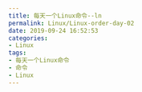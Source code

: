 ```yaml
---
title: 每天一个Linux命令--ln
permalink: Linux/Linux-order-day-02
date: 2019-09-24 16:52:53
categories:
- Linux
tags:
- 每天一个Linux命令
- 命令
- Linux
---
```


